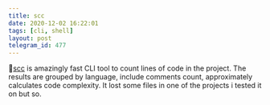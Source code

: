 ```yaml
---
title: scc
date: 2020-12-02 16:22:01
tags: [cli, shell]
layout: post
telegram_id: 477
---
```


🐚[scc](https://github.com/boyter/scc) is amazingly fast CLI tool to count lines of code in the project. The results are grouped by language, include comments count, approximately calculates code complexity. It lost some files in one of the projects i tested it on but so.
